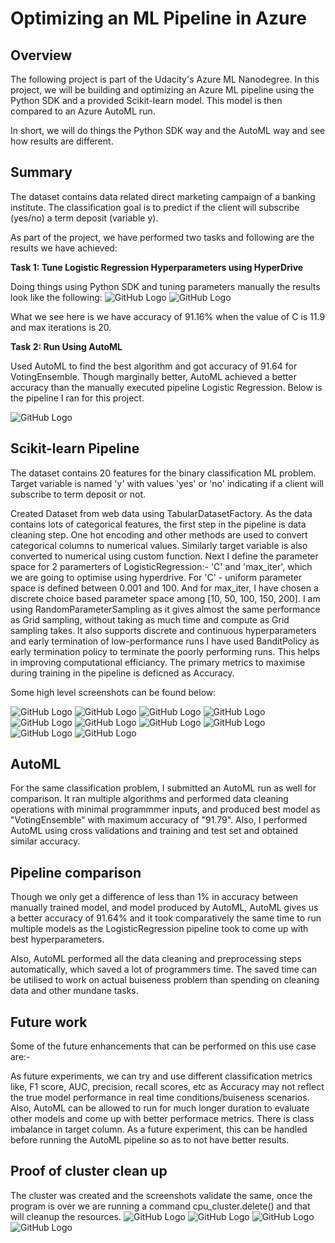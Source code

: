 # Optimizing an ML Pipeline in Azure

## Overview
The following project is part of the Udacity's Azure ML Nanodegree. In this project, we will be building and optimizing an Azure ML pipeline using the Python SDK and a provided Scikit-learn model. This model is then compared to an Azure AutoML run.

In short, we will do things the Python SDK way and the AutoML way and see how results are different. 

## Summary
The dataset contains data related direct marketing campaign of a banking institute. The classification goal is to predict if the client will subscribe (yes/no) a term deposit (variable y).

As part of the project, we have performed two tasks and following are the results we have achieved:

**Task 1: Tune Logistic Regression Hyperparameters using HyperDrive**

Doing things using Python SDK and tuning parameters manually the results look like the following:
![GitHub Logo](/images/Step-9-Results.png)
![GitHub Logo](/images/Step-10-Results.png)

What we see here is we have accuracy of 91.16% when the value of C is 11.9 and max iterations is 20.


**Task 2: Run Using AutoML**

Used AutoML to find the best algorithm and got accuracy of 91.64 for VotingEnsemble.
Though marginally better, AutoML achieved a better accuracy than the manually executed pipeline Logistic Regression. Below is the pipeline I ran for this project.

![GitHub Logo](/images/Step-12-AutoMl-Result.png)


## Scikit-learn Pipeline
The dataset contains 20 features for the binary classification ML problem. Target variable is named 'y' with values 'yes' or 'no' indicating if a client will subscribe to term deposit or not.

Created Dataset from web data using TabularDatasetFactory.
As the data contains lots of categorical features, the first step in the pipeline is data cleaning step. One hot encoding and other methods are used to convert categorical columns to numerical values. Similarly target variable is also converted to numerical using custom function.
Next I define the parameter space for 2 paramerters of LogisticRegression:- 'C' and 'max_iter', which we are going to optimise using hyperdrive. For 'C' - uniform parameter space is defined between 0.001 and 100. And for max_iter, I have chosen a discrete choice based parameter space among [10, 50, 100, 150, 200].
I am using RandomParameterSampling as it gives almost the same performance as Grid sampling, without taking as much time and compute as Grid sampling takes. It also supports discrete and continuous hyperparameters and early termination of low-performance runs
I have used BanditPolicy as early termination policy to terminate the poorly performing runs. This helps in improving computational efficiancy.
The primary metrics to maximise during training in the pipeline is deficned as Accuracy.

Some high level screenshots can be found below:

![GitHub Logo](/images/Step-1-Create%20Jupyter%20Instance.png)
![GitHub Logo](/images/Step-2-Jupyter%20instance%20Done.png)
![GitHub Logo](/images/Step-3-Create%20Compute%20Cluster.png)
![GitHub Logo](/images/Step-4-Cluster%20Created.png)
![GitHub Logo](/images/Step-5-Download%20the%20Code.png)
![GitHub Logo](/images/Step-6-Code-Uploaded.png)
![GitHub Logo](/images/Step-7-Experiments.png)
![GitHub Logo](/images/Step-8-Runs.png)
![GitHub Logo](/images/Step-9-Results.png)
![GitHub Logo](/images/Step-10-Results.png)

## AutoML
For the same classification problem, I submitted an AutoML run as well for comparison. It ran multiple algorithms and performed data cleaning operations with minimal programmmer inputs, and produced best model as "VotingEnsemble" with maximum accuracy of "91.79". Also, I performed AutoML using cross validations and training and test set and obtained similar accuracy.

## Pipeline comparison
Though we only get a difference of less than 1% in accuracy between manually trained model, and model produced by AutoML, AutoML gives us a better accuracy of 91.64% and it took comparatively the same time to run multiple models as the LogisticRegression pipeline took to come up with best hyperparameters.

Also, AutoML performed all the data cleaning and preprocessing steps automatically, which saved a lot of programmers time. The saved time can be utilised to work on actual buiseness problem than spending on cleaning data and other mundane tasks.

## Future work
Some of the future enhancements that can be performed on this use case are:-

As future experiments, we can try and use different classification metrics like, F1 score, AUC, precision, recall scores, etc as Accuracy may not reflect the true model performance in real time conditions/buiseness scenarios.
Also, AutoML can be allowed to run for much longer duration to evaluate other models and come up with better performace metrics.
There is class imbalance in target column. As a future experiment, this can be handled before running the AutoML pipeline so as to not have better results.

## Proof of cluster clean up
The cluster was created and the screenshots validate the same, once the program is over we are running a command cpu_cluster.delete() and that will cleanup the resources.
![GitHub Logo](/images/Step-1-Create%20Jupyter%20Instance.png)
![GitHub Logo](/images/Step-2-Jupyter%20instance%20Done.png)
![GitHub Logo](/images/Step-3-Create%20Compute%20Cluster.png)
![GitHub Logo](/images/Step-4-Cluster%20Created.png)

